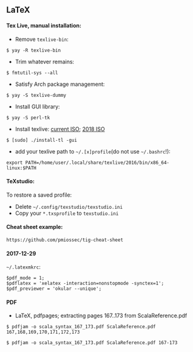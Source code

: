 ## LaTeX

#### Tex Live, manual installation:

- Remove `texlive-bin`:
```
$ yay -R texlive-bin
```
- Trim whatever remains:
```
$ fmtutil-sys --all
```
- Satisfy Arch package management:
```
$ yay -S texlive-dummy
```
- Install GUI library:
```
$ yay -S perl-tk
```

- Install texlive: [current ISO](https://www.tug.org/texlive/acquire.html); [2018 ISO](http://ftp.math.utah.edu/pub/tex/historic/systems/texlive/2018/)
```
$ [sudo] ./install-tl -gui
```

- add your texlive path to `~/.[x]profile`(do not use `~/.bashrc`!):
```
export PATH=/home/user/.local/share/texlive/2016/bin/x86_64-linux:$PATH
```

#### TeXstudio:
To restore a saved profile:

- Delete `~/.config/texstudio/texstudio.ini`
- Copy your `*.txsprofile` to `texstudio.ini`

#### Cheat sheet example:
```
https://github.com/pmiossec/tig-cheat-sheet
```

#### 2017-12-29

`~/.latexmkrc`:
```
$pdf_mode = 1;
$pdflatex = 'xelatex -interaction=nonstopmode -synctex=1';
$pdf_previewer = 'okular --unique';
```

#### PDF

- LaTeX, pdfpages; extracting pages 167..173 from ScalaReference.pdf
```
$ pdfjam -o scala_syntax_167_173.pdf ScalaReference.pdf 167,168,169,170,171,172,173

$ pdfjam -o scala_syntax_167_173.pdf ScalaReference.pdf 167-173
```
